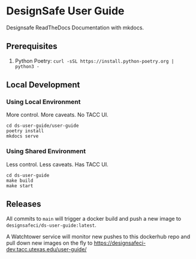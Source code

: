 # DesignSafe User Guide

Designsafe ReadTheDocs Documentation with mkdocs.

## Prerequisites

1. Python Poetry: `curl -sSL https://install.python-poetry.org | python3 -`


## Local Development

### Using Local Environment

More control. More caveats. No TACC UI.

```shell
cd ds-user-guide/user-guide
poetry install
mkdocs serve
```

### Using Shared Environment

Less control. Less caveats. Has TACC UI.

```shell
cd ds-user-guide
make build
make start
```

## Releases

All commits to `main` will trigger a docker build and push a new image to `designsafeci/ds-user-guide:latest`.

A Watchtower service will monitor new pushes to this dockerhub repo and pull down new images on the fly to https://designsafeci-dev.tacc.utexas.edu/user-guide/
